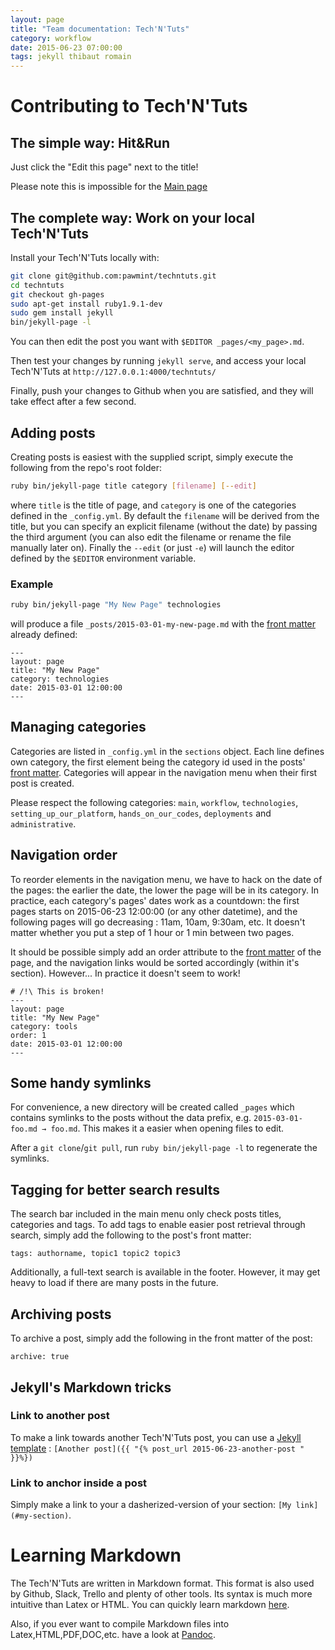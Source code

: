 ```yaml
---
layout: page
title: "Team documentation: Tech'N'Tuts"
category: workflow
date: 2015-06-23 07:00:00
tags: jekyll thibaut romain
---
```


# Contributing to Tech'N'Tuts

## The simple way: **Hit&Run**

Just click the "Edit this page" next to the title!

Please note this is impossible for the [Main page](http://pawmint.github.io/techntuts/)

## The complete way: **Work on your local Tech'N'Tuts**

Install your Tech'N'Tuts locally with:

```bash
git clone git@github.com:pawmint/techntuts.git
cd techntuts
git checkout gh-pages
sudo apt-get install ruby1.9.1-dev
sudo gem install jekyll
bin/jekyll-page -l
```

You can then edit the post you want with `$EDITOR _pages/<my_page>.md`.

Then test your changes by running `jekyll serve`, and access your local Tech'N'Tuts at `http://127.0.0.1:4000/techntuts/`

Finally, push your changes to Github when you are satisfied, and they will take effect after a few second.

## Adding posts
Creating posts is easiest with the supplied script, simply execute the following from the repo's root folder:

```bash
ruby bin/jekyll-page title category [filename] [--edit]
```

where `title` is the title of page, and `category` is one of the categories defined in the `_config.yml`. By default the `filename` will be derived from the title, but you can specify an explicit filename (without the date) by passing the third argument (you can also edit the filename or rename the file manually later on). Finally the `--edit` (or just `-e`) will launch the editor defined by the `$EDITOR` environment variable.

### Example

```bash
ruby bin/jekyll-page "My New Page" technologies
```

will produce a file `_posts/2015-03-01-my-new-page.md` with the [front matter](http://jekyllrb.com/docs/frontmatter/) already defined:

```
---
layout: page
title: "My New Page"
category: technologies
date: 2015-03-01 12:00:00
---
```

## Managing categories

Categories are listed in `_config.yml` in the `sections` object. Each line defines own category, the first element being the category id used in the posts' [front matter](http://jekyllrb.com/docs/frontmatter/). Categories will appear in the navigation menu when their first post is created.

Please respect the following categories: `main`, `workflow`, `technologies`, `setting_up_our_platform`, `hands_on_our_codes`, `deployments` and `administrative`.

## Navigation order

To reorder elements in the navigation menu, we have to hack on the date of the pages: the earlier the date, the lower the page will be in its category. In practice, each category's pages'  dates work as a countdown: the first pages starts on 2015-06-23 12:00:00 (or any other datetime), and the following pages will go decreasing : 11am, 10am, 9:30am, etc. It doesn't matter whether you put a step of 1 hour or 1 min between two pages.

It should be possible simply add an order attribute to the [front matter](http://jekyllrb.com/docs/frontmatter/) of the page, and the navigation links would be sorted accordingly (within it's section). However... In practice it doesn't seem to work!

```
# /!\ This is broken!
---
layout: page
title: "My New Page"
category: tools
order: 1
date: 2015-03-01 12:00:00
---
```



## Some handy symlinks
For convenience, a new directory will be created called `_pages` which contains symlinks to the posts without the data prefix, e.g. `2015-03-01-foo.md → foo.md`. This makes it a easier when opening files to edit.

After a `git clone`/`git pull`, run `ruby bin/jekyll-page -l` to regenerate the symlinks.


## Tagging for better search results
The search bar included in the main menu only check posts titles, categories and tags. To add tags to enable easier post retrieval through search, simply add the following to the post's front matter:

```
tags: authorname, topic1 topic2 topic3
```

Additionally, a full-text search is available in the footer. However, it may get heavy to load if there are many posts in the future.


## Archiving posts
To archive a post, simply add the following in the front matter of the post:

```
archive: true
```

## Jekyll's Markdown tricks

### Link to another post

To make a link towards another Tech'N'Tuts post, you can use a [Jekyll template](http://jekyllrb.com/docs/templates/#post-url) : `[Another post]({{ "{% post_url 2015-06-23-another-post " }}%})`

### Link to anchor inside a post

Simply make a link to your a dasherized-version of your section: `[My link](#my-section)`.

# Learning Markdown

The Tech'N'Tuts are written in Markdown format. This format is also used by Github, Slack, Trello and plenty of other tools. Its syntax is much more intuitive than Latex or HTML. You can quickly learn markdown [here](http://www.markdown-tutorial.com).

Also, if you ever want to compile Markdown files into Latex,HTML,PDF,DOC,etc. have a look at [Pandoc](http://pandoc.org/).
